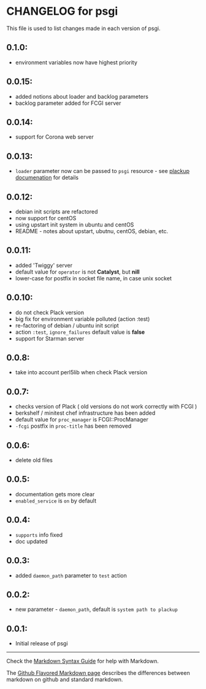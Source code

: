 # CHANGELOG for psgi

This file is used to list changes made in each version of psgi.

## 0.1.0:
* environment variables now have highest priority

## 0.0.15:
* added notions about loader and backlog parameters
* backlog parameter added for FCGI server

## 0.0.14:
* support for Corona web server  

## 0.0.13:
* `loader` parameter now can be passed to `psgi` resource - see [plackup documenation](http://search.cpan.org/~miyagawa/Plack-1.0030/script/plackup) for details

## 0.0.12:
* debian init scripts are refactored
* now support for centOS
* using upstart init system in ubuntu and centOS
* README - notes about upstart, ubutnu, centOS, debian, etc.

## 0.0.11:
* added 'Twiggy' server
* default value for `operator` is not **Catalyst**, but **nill**
* lower-case for postfix in socket file name, in case unix socket

## 0.0.10:
* do not check Plack version
* big fix for environment variable polluted (action :test)
* re-factoring of debian / ubuntu init script
* action `:test`, `ignore_failures` default value is **false**  
* support for Starman server


## 0.0.8:
* take into account perl5lib when check Plack version

## 0.0.7:
* checks version of Plack ( old versions do not work correctly with FCGI )
* berkshelf / minitest chef infrastructure has been added
* default value for `proc_manager` is FCGI::ProcManager
* `-fcgi` postfix in `proc-title` has been removed

## 0.0.6:
* delete old files

## 0.0.5:
* documentation gets more clear
* `enabled_service` is `on` by default 

## 0.0.4:
* `supports` info fixed
* doc updated 

## 0.0.3:
* added `daemon_path` parameter to `test` action

## 0.0.2:
* new parameter - `daemon_path`, default is `system path to plackup`

## 0.0.1:

* Initial release of psgi

- - - 
Check the [Markdown Syntax Guide](http://daringfireball.net/projects/markdown/syntax) for help with Markdown.

The [Github Flavored Markdown page](http://github.github.com/github-flavored-markdown/) describes the differences between markdown on github and standard markdown.
